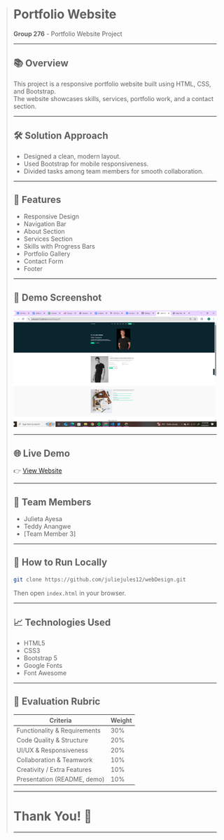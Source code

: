 > # Portfolio Website
>
> **Group 276** - Portfolio Website Project  
> 
>
> ---
>
> ## 📚 Overview
>
> This project is a responsive portfolio website built using HTML, CSS, and Bootstrap.  
> The website showcases skills, services, portfolio work, and a contact section.
>
> ---
>
> ## 🛠️ Solution Approach
>
> - Designed a clean, modern layout.
> - Used Bootstrap for mobile responsiveness.
> - Divided tasks among team members for smooth collaboration.
>
> ---
>
> ## 🌟 Features
>
> - Responsive Design
> - Navigation Bar
> - About Section
> - Services Section
> - Skills with Progress Bars
> - Portfolio Gallery
> - Contact Form
> - Footer
>
> ---
>
> ## 📸 Demo Screenshot
>
> ![Portfolio Screenshot](images/screenshot.png)
>
> ---
>
> ## 🌐 Live Demo
>
> 👉 [View Website](https://juliejules12.github.io/webDesign/)
>
> ---
>
> ## 🤝 Team Members
>
> - Julieta Ayesa
> - Teddy Anangwe
> - [Team Member 3]
>
> ---
>
> ## 🚀 How to Run Locally
>
> ```bash
> git clone https://github.com/juliejules12/webDesign.git
> ```
>
> Then open `index.html` in your browser.
>
> ---
>
> ## 📈 Technologies Used
>
> - HTML5
> - CSS3
> - Bootstrap 5
> - Google Fonts
> - Font Awesome
>
> ---
>
> ## 🧪 Evaluation Rubric
>
> | Criteria                     | Weight |
> |-------------------------------|--------|
> | Functionality & Requirements  | 30%    |
> | Code Quality & Structure      | 20%    |
> | UI/UX & Responsiveness        | 20%    |
> | Collaboration & Teamwork      | 10%    |
> | Creativity / Extra Features   | 10%    |
> | Presentation (README, demo)   | 10%    |
>
> ---
>
> # Thank You! 🎉
>
> ---

